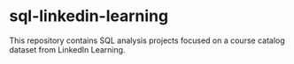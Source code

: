 # sql-linkedin-learning
This repository contains SQL analysis projects focused on a course catalog dataset from LinkedIn Learning. 
